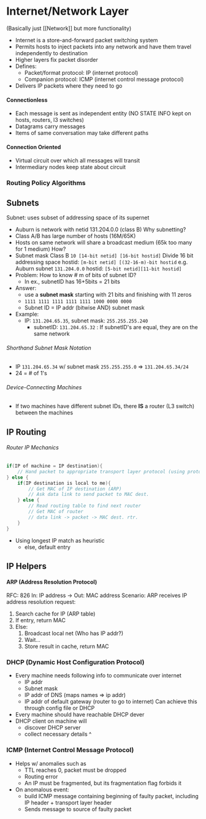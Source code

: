 # Internet/Network Layer
(Basically just [[Network]] but more functionality)
* Internet is a store-and-forward packet switching system
* Permits hosts to inject packets into any network and have them travel independently to destination
* Higher layers fix packet disorder
* Defines:
	* Packet/format protocol: IP (internet protocol)
	* Companion protocol: ICMP (internet control message protocol)
* Delivers IP packets where they need to go

#### Connectionless
- Each message is sent as independent entity (NO STATE INFO kept on hosts, routers, l3 switches)
- Datagrams carry messages
- Items of same conversation may take different paths
#### Connection Oriented
- Virtual circuit over which all messages will transit
- Intermediary nodes keep state about circuit

### Routing Policy Algorithms

## Subnets
Subnet: uses subset of addressing space of its supernet
- Auburn is network with netid 131.204.0.0 (class B)
Why subnetting?
- Class A/B has large number of hosts (16M/65K)
- Hosts on same network will share a broadcast medium (65k too many for 1 medium)
How?
- Subnet mask
	Class B `10 [14-bit netid] [16-bit hostid]`
		Divide 16 bit addressing space
		hostid: `[m-bit netid] [(32-16-m)-bit hostid`
		e.g. Auburn subnet `131.204.0.0`
			hostid: `[5-bit netid][11-bit hostid]`
- Problem: How to know # m of bits of subnet ID?
	- In ex., subnetID has 16+5bits = 21 bits
- Answer:
	- use a **subnet mask** starting with 21 bits and finishing with 11 zeros
	- `1111 1111 1111 1111 1111 1000 0000 0000`
	- Subnet ID = IP addr (bitwise AND) subnet mask
- Example:
	- IP: `131.204.65.35`, subnet mask: `255.255.255.240`
		- subnetID: `131.204.65.32`
: If subnetID's are equal, they are on the same network
###### Shorthand Subnet Mask Notation
- IP `131.204.65.34` w/ subnet mask `255.255.255.0` => `131.204.65.34/24`
- 24 = # of 1's
###### Device-Connecting Machines
- If two machines have different subnet IDs, there **IS** a router (L3 switch) between the machines

## IP Routing
###### Router IP Mechanics
```java
if(IP of machine = IP destination){
	// Hand packet to appropriate transport layer protocol (using protocol field)
} else {
	if(IP destination is local to me){
		// Get MAC of IP destination (ARP)
		// Ask data link to send packet to MAC dest.
	} else {
		// Read routing table to find next router
		// Get MAC of router
		// data link -> packet -> MAC dest. rtr.
	}
}
```
- Using longest IP match as heuristic
	- else, default entry

## IP Helpers
#### ARP (Address Resolution Protocol)
RFC: 826
In: IP address -> Out: MAC address
Scenario: ARP receives IP address resolution request:
1. Search cache for IP (ARP table)
2. If entry, return MAC
3. Else:
	1. Broadcast local net (Who has IP addr?)
	2. Wait...
	3. Store result in cache, return MAC
### DHCP (Dynamic Host Configuration Protocol)
- Every machine needs following info to communicate over internet
	- IP addr
	- Subnet mask
	- IP addr of DNS (maps names => ip addr)
	- IP addr of default gateway (router to go to internet)
Can achieve this through config file or DHCP
- Every machine should have reachable DHCP dever
- DHCP client on machine will
	- discover DHCP server
	- collect necessary details ^
### ICMP (Internet Control Message Protocol)
- Helps w/ anomalies such as
	- TTL reaches 0, packet must be dropped
	- Routing error
	- An IP must be fragmented, but its fragmentation flag forbids it
- On anomalous event:
	- build ICMP message containing beginning of faulty packet, including IP header + transport layer header
	- Sends message to source of faulty packet